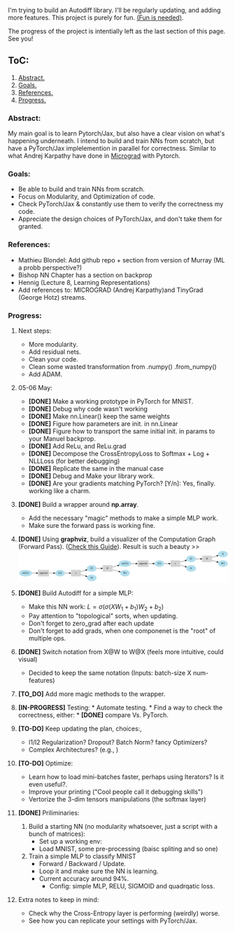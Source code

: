 I'm trying to build an Autodiff library. I'll be regularly updating, and adding more features. This project is purely for fun. [(Fun is needed)](https://www.youtube.com/watch?v=AviMsVPO1Os&t=12s).

The progress of the project is intentially left as the last section of this page. See you!

## ToC:
1. [Abstract.](#abstract)
2. [Goals.](#goals)
3. [References.](references)
4. [Progress.](#progress)

### Abstract:
My main goal is to learn Pytorch/Jax, but also have a clear vision on what's happening underneath. I intend to build and train NNs from scratch, but have a PyTorch/Jax implelemention in parallel for correctness. Similar to what Andrej Karpathy have done in [Micrograd](https://github.com/karpathy/micrograd) with Pytorch.


### Goals:
* Be able to build and train NNs from scratch.
* Focus on Modularity, and Optimization of code.
* Check PyTorch/Jax & constantly use them to verify the correctness my code.
* Appreciate the design choices of PyTorch/Jax, and don't take them for granted.

### References:
* Mathieu Blondel: Add github repo +  section from version of Murray (ML a probb perspective?)
* Bishop NN Chapter has a section on backprop
* Hennig (Lecture 8, Learning Representations)
* Add references to: MICROGRAD (Andrej Karpathy)and TinyGrad (George Hotz) streams.

### Progress:

1. Next steps:
    * More modularity.
    * Add residual nets.
    * Clean your code.
    * Clean some wasted transformation from .numpy() .from_numpy()
    * Add ADAM.



1. 05-06 May:
    * **[DONE]** Make a working prototype in PyTorch for MNIST.
    * **[DONE]** Debug why code wasn't working
    * **[DONE]** Make nn.Linear() keep the same weights
    * **[DONE]** Figure how parameters are init. in nn.Linear
    * **[DONE]** Figure how to transport the same initial init. in params to your Manuel backprop.
    * **[DONE]** Add ReLu, and ReLu.grad
    * **[DONE]** Decompose the CrossEntropyLoss to Softmax + Log + NLLLoss (for better debugging)
    * **[DONE]** Replicate the same in the manual case
    * **[DONE]** Debug and Make your library work.
    * **[DONE]** Are your gradients matching PyTorch? [Y/n]: Yes, finally. working like a charm.

1. **[DONE]** Build a wrapper around **np.array**.
    * Add the necessary "magic" methods to make a simple MLP work.
    * Make sure the forward pass is working fine.
2. **[DONE]** Using **graphviz**, build a visualizer of the Computation Graph (Forward Pass). ([Check this Guide](https://www.graphviz.org/pdf/dotguide.pdf)). Result is such a beauty >> ![Cool Graph?](media/Digraph.gv.png "Comp. Graph")
3. **[DONE]** Build Autodiff for a simple MLP:     
    * Make this NN work: $L = \sigma(\sigma(X W_1 + b_1)W_2 + b_2)$
    * Pay attention to "topological" sorts, when updating.
    * Don't forget to zero_grad after each update
    * Don't forget to add grads, when one componenet is the "root" of multiple ops.
4. **[DONE]** Switch notation from X@W to W@X (feels more intuitive, could visual)
    * Decided to keep the same notation (Inputs: batch-size X num-features)
5. **[TO_DO]** Add more magic methods to the wrapper.
6. **[IN-PROGRESS]** Testing:
        * Automate testing.
        * Find a way to check the correctness, either:
            * **[DONE]** compare Vs. PyTorch.
7. **[TO-DO]** Keep updating the plan, choices:, 
   * l1/l2 Regularization? Dropout? Batch Norm? fancy Optimizers?
   * Complex Architectures? (e.g., )

8. **[TO-DO]** Optimize:
    * Learn how to load mini-batches faster, perhaps using Iterators? Is it even useful?.
    * Improve your printing ("Cool people call it debugging skills")
    * Vertorize the 3-dim tensors manipulations (the softmax layer)

9. **[DONE]** Priliminaries:   
    1. Build a starting NN (no modularity whatsoever, just a script with a bunch of matrices):
         * Set up a working env:
         * Load MNIST, some pre-processing (baisc spliting and so one)
    2. Train a simple MLP to classify MNIST
        * Forward / Backward / Update.
        * Loop it and make sure the NN is learning.
        * Current accuracy around 94%.
            * Config: simple MLP, RELU, SIGMOID and quadrqatic loss.

10. Extra notes to keep in mind:
    * Check why the Cross-Entropy layer is performing (weirdly) worse.
    * See how you can replicate your settings with PyTorch/Jax.


